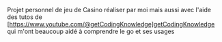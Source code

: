 Projet personnel de jeu de Casino réaliser par moi mais aussi avec l'aide des tutos de [https://www.youtube.com/@getCodingKnowledge]getCodingKnowledge qui m'ont beaucoup aidé à comprendre le go et ses usages
